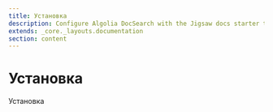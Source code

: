 ```yaml
---
title: Установка
description: Configure Algolia DocSearch with the Jigsaw docs starter template
extends: _core._layouts.documentation
section: content
---
```


# Установка

Установка

